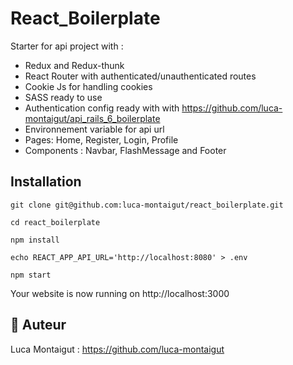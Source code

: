 # React_Boilerplate

Starter for api project with :
- Redux and Redux-thunk
- React Router with authenticated/unauthenticated routes
- Cookie Js for handling cookies
- SASS ready to use
- Authentication config ready with with https://github.com/luca-montaigut/api_rails_6_boilerplate
- Environnement variable for api url
- Pages: Home, Register, Login, Profile
- Components : Navbar, FlashMessage and Footer

## Installation

`git clone git@github.com:luca-montaigut/react_boilerplate.git`

`cd react_boilerplate`

`npm install`

`echo REACT_APP_API_URL='http://localhost:8080' > .env`

`npm start`

Your website is now running on http://localhost:3000

## 🐰 Auteur
Luca Montaigut : https://github.com/luca-montaigut
